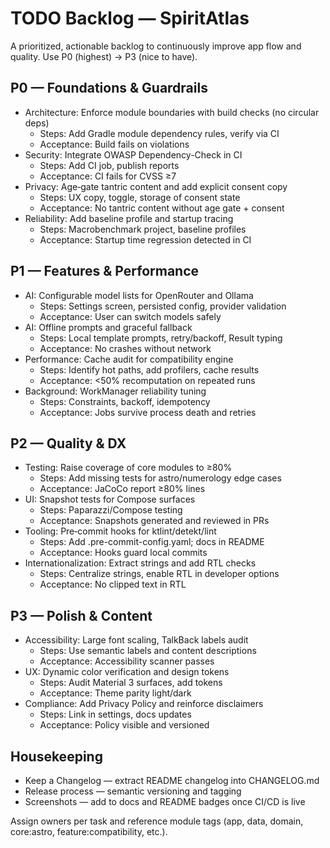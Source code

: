 # TODO Backlog — SpiritAtlas

A prioritized, actionable backlog to continuously improve app flow and quality. Use P0 (highest) → P3 (nice to have).

## P0 — Foundations & Guardrails
- Architecture: Enforce module boundaries with build checks (no circular deps)
  - Steps: Add Gradle module dependency rules, verify via CI
  - Acceptance: Build fails on violations
- Security: Integrate OWASP Dependency-Check in CI
  - Steps: Add CI job, publish reports
  - Acceptance: CI fails for CVSS ≥7
- Privacy: Age‑gate tantric content and add explicit consent copy
  - Steps: UX copy, toggle, storage of consent state
  - Acceptance: No tantric content without age gate + consent
- Reliability: Add baseline profile and startup tracing
  - Steps: Macrobenchmark project, baseline profiles
  - Acceptance: Startup time regression detected in CI

## P1 — Features & Performance
- AI: Configurable model lists for OpenRouter and Ollama
  - Steps: Settings screen, persisted config, provider validation
  - Acceptance: User can switch models safely
- AI: Offline prompts and graceful fallback
  - Steps: Local template prompts, retry/backoff, Result typing
  - Acceptance: No crashes without network
- Performance: Cache audit for compatibility engine
  - Steps: Identify hot paths, add profilers, cache results
  - Acceptance: <50% recomputation on repeated runs
- Background: WorkManager reliability tuning
  - Steps: Constraints, backoff, idempotency
  - Acceptance: Jobs survive process death and retries

## P2 — Quality & DX
- Testing: Raise coverage of core modules to ≥80%
  - Steps: Add missing tests for astro/numerology edge cases
  - Acceptance: JaCoCo report ≥80% lines
- UI: Snapshot tests for Compose surfaces
  - Steps: Paparazzi/Compose testing
  - Acceptance: Snapshots generated and reviewed in PRs
- Tooling: Pre‑commit hooks for ktlint/detekt/lint
  - Steps: Add .pre-commit-config.yaml; docs in README
  - Acceptance: Hooks guard local commits
- Internationalization: Extract strings and add RTL checks
  - Steps: Centralize strings, enable RTL in developer options
  - Acceptance: No clipped text in RTL

## P3 — Polish & Content
- Accessibility: Large font scaling, TalkBack labels audit
  - Steps: Use semantic labels and content descriptions
  - Acceptance: Accessibility scanner passes
- UX: Dynamic color verification and design tokens
  - Steps: Audit Material 3 surfaces, add tokens
  - Acceptance: Theme parity light/dark
- Compliance: Add Privacy Policy and reinforce disclaimers
  - Steps: Link in settings, docs updates
  - Acceptance: Policy visible and versioned

## Housekeeping
- Keep a Changelog — extract README changelog into CHANGELOG.md
- Release process — semantic versioning and tagging
- Screenshots — add to docs and README badges once CI/CD is live

Assign owners per task and reference module tags (app, data, domain, core:astro, feature:compatibility, etc.).
